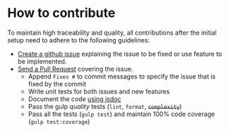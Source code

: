 # How to contribute

To maintain high traceability and quality, all contributions after the initial setup need to adhere to the following guidelines:

- [Create a github issue](https://github.com/my-user/metal-assignment/issues/new) explaining the issue to be fixed or use feature to be implemented.
- [Send a Pull Request](https://github.com/my-user/metal-assignment/compare) covering the issue.
	- Append `Fixes #` to commit messages to specify the issue that is fixed by the commit
	- Write unit tests for both issues and new features
	- Document the code [using jsdoc](https://github.com/google/closure-compiler/wiki/Annotating-JavaScript-for-the-Closure-Compiler)
	- Pass the gulp _quality_ tests (`lint`, `format`, ~~`complexity`~~)
	- Pass all the tests (`gulp test`) and maintain 100% code coverage (`gulp test:coverage`)
